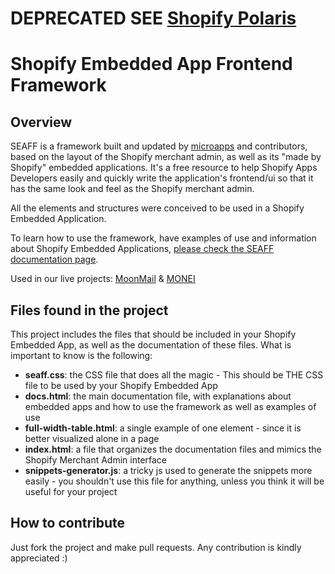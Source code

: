 # DEPRECATED SEE [Shopify Polaris](https://github.com/Shopify/polaris)

# Shopify Embedded App Frontend Framework

## Overview

SEAFF is a framework built and updated by <a href="http://www.microapps.com" target="_blank">microapps</a> and contributors, based on the layout of the Shopify merchant admin, as well as its "made by Shopify" embedded applications. It's a free resource to help Shopify Apps Developers easily and quickly write the application's frontend/ui so that it has the same look and feel as the Shopify merchant admin.

All the elements and structures were conceived to be used in a Shopify Embedded Application.

To learn how to use the framework, have examples of use and information about Shopify Embedded Applications, <a href="http://seaff.microapps.com" target="_blank">please check the SEAFF documentation page</a>.

Used in our live projects: [MoonMail][moonmail] & [MONEI][monei]

## Files found in the project

This project includes the files that should be included in your Shopify Embedded App, as well as the documentation of these files. What is important to know is the following:
* **seaff.css**: the CSS file that does all the magic - This should be THE CSS file to be used by your Shopify Embedded App
* **docs.html**: the main documentation file, with explanations about embedded apps and how to use the framework as well as examples of use
* **full-width-table.html**: a single example of one element - since it is better visualized alone in a page
* **index.html**: a file that organizes the documentation files and mimics the Shopify Merchant Admin interface
* **snippets-generator.js**: a tricky js used to generate the snippets more easily - you shouldn't use this file for anything, unless you think it will be useful for your project

## How to contribute

Just fork the project and make pull requests. Any contribution is kindly appreciated :)

[moonmail]: https://moonmail.io/?utm_source=seaff-shopify-repo-readme&utm_medium=click&utm_campaign=github
[monei]: https://monei.net/?utm_source=seaff-shopify-repo-readme&utm_medium=click&utm_campaign=github

